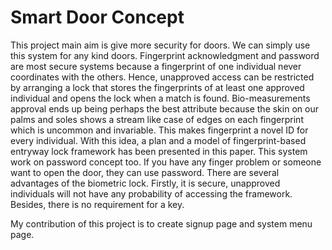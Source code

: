 # Smart Door Concept

This project main aim is give more security for doors. We can simply use this system for any kind doors. 
Fingerprint acknowledgment and password are most secure systems because a fingerprint of one individual never coordinates with the others. Hence, unapproved access can be restricted by arranging a lock that stores the fingerprints of at least one approved individual and opens the lock when a match is found. Bio-measurements approval ends up being perhaps the best attribute because the skin on our palms and soles shows a stream like case of edges on each fingerprint which is uncommon and invariable. This makes fingerprint a novel ID for every individual. With this idea, a plan and a model of fingerprint-based entryway lock framework has been presented in this paper.
This system work on password concept too. 
If you have any finger problem or someone want to open the door, they can use password. There are several advantages of the biometric lock. Firstly, it is secure, unapproved individuals will not have any probability of accessing the framework. Besides, there is no requirement for a key.



My contribution of this project is to create signup page and system menu page.
